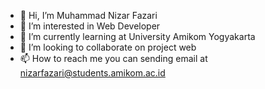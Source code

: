 - 👋 Hi, I’m Muhammad Nizar Fazari
- 👀 I’m interested in Web Developer
- 🌱 I’m currently learning at University Amikom Yogyakarta
- 💞️ I’m looking to collaborate on project web
- 📫 How to reach me you can sending email at nizarfazari@students.amikom.ac.id

<!---
nizarfazari/nizarfazari is a ✨ special ✨ repository because its `README.md` (this file) appears on your GitHub profile.
You can click the Preview link to take a look at your changes.
--->
